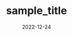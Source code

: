 ---
title:  "sample_title"
excerpt: "카테고리, 태그, 날짜 테스트"

categories:
  - C

toc: true
toc_sticky: true
 
date: 2022-12-24
last_modified_at: 2022-12-24
---